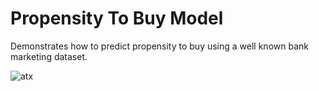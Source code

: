 # Propensity To Buy Model
Demonstrates how to predict propensity to buy using a well known bank marketing dataset.

![atx](https://img.shields.io/badge/ATX-645-green?style=flat-square)
